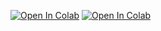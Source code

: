 [![Open In Colab](https://colab.research.google.com/assets/colab-badge.svg)](https://colab.research.google.com/github/TheLongPatrol/PGSSLectures/blob/master/MyNotebooks/myFirstScript.ipynb)
[![Open In Colab](https://colab.research.google.com/assets/colab-badge.svg)](https://colab.research.google.com/github/TheLongPatrol/PGSSLectures/blob/master/MyNotebooks/L3/LoadingIRISData.ipynb)
